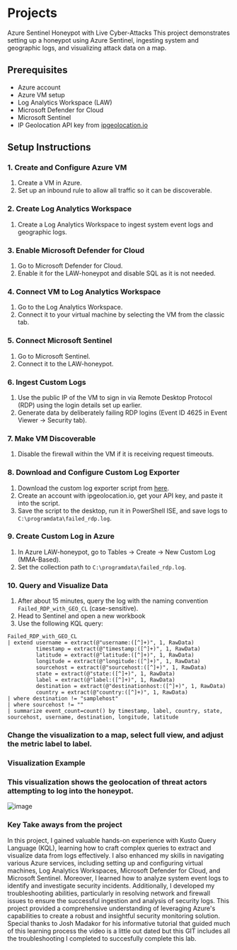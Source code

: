 # Projects
Azure Sentinel Honeypot with Live Cyber-Attacks
This project demonstrates setting up a honeypot using Azure Sentinel, ingesting system and geographic logs, and visualizing attack data on a map.

## Prerequisites

- Azure account
- Azure VM setup
- Log Analytics Workspace (LAW)
- Microsoft Defender for Cloud
- Microsoft Sentinel
- IP Geolocation API key from [ipgeolocation.io](https://ipgeolocation.io/)

## Setup Instructions

### 1. Create and Configure Azure VM
1. Create a VM in Azure.
2. Set up an inbound rule to allow all traffic so it can be discoverable.

### 2. Create Log Analytics Workspace
1. Create a Log Analytics Workspace to ingest system event logs and geographic logs.

### 3. Enable Microsoft Defender for Cloud
1. Go to Microsoft Defender for Cloud.
2. Enable it for the LAW-honeypot and disable SQL as it is not needed.

### 4. Connect VM to Log Analytics Workspace
1. Go to the Log Analytics Workspace.
2. Connect it to your virtual machine by selecting the VM from the classic tab.

### 5. Connect Microsoft Sentinel
1. Go to Microsoft Sentinel.
2. Connect it to the LAW-honeypot.

### 6. Ingest Custom Logs
1. Use the public IP of the VM to sign in via Remote Desktop Protocol (RDP) using the login details set up earlier.
2. Generate data by deliberately failing RDP logins (Event ID 4625 in Event Viewer -> Security tab).

### 7. Make VM Discoverable
1. Disable the firewall within the VM if it is receiving request timeouts.

### 8. Download and Configure Custom Log Exporter
1. Download the custom log exporter script from [here](https://github.com/joshmadakor1/Sentinel-Lab/blob/main/Custom_Security_Log_Exporter.ps1).
2. Create an account with ipgeolocation.io, get your API key, and paste it into the script.
3. Save the script to the desktop, run it in PowerShell ISE, and save logs to `C:\programdata\failed_rdp.log`.

### 9. Create Custom Log in Azure
1. In Azure LAW-honeypot, go to Tables -> Create -> New Custom Log (MMA-Based).
2. Set the collection path to `C:\programdata\failed_rdp.log`.

### 10. Query and Visualize Data
1. After about 15 minutes, query the log with the naming convention `Failed_RDP_with_GEO_CL` (case-sensitive).
2. Head to Sentinel and open a new workbook
3. Use the following KQL query:


```kql
Failed_RDP_with_GEO_CL
| extend username = extract(@"username:([^]+)", 1, RawData)
         timestamp = extract(@"timestamp:([^]+)", 1, RawData)
         latitude = extract(@"latitude:([^]+)", 1, RawData)
         longitude = extract(@"longitude:([^]+)", 1, RawData)
         sourcehost = extract(@"sourcehost:([^]+)", 1, RawData)
         state = extract(@"state:([^]+)", 1, RawData)
         label = extract(@"label:([^]+)", 1, RawData)
         destination = extract(@"destinationhost:([^]+)", 1, RawData)
         country = extract(@"country:([^]+)", 1, RawData)
| where destination != "samplehost"
| where sourcehost != ""
| summarize event_count=count() by timestamp, label, country, state, sourcehost, username, destination, longitude, latitude
```

### Change the visualization to a map, select full view, and adjust the metric label to label.

### Visualization Example

### This visualization shows the geolocation of threat actors attempting to log into the honeypot.

![image](https://github.com/Agrestiic/Projects/assets/114885541/c65d3134-681f-471e-b2a2-d53355ba3dd8)


### Key Take aways from the project ###
In this project, I gained valuable hands-on experience with Kusto Query Language (KQL), learning how to craft complex queries to extract and visualize data from logs effectively. I also enhanced my skills in navigating various Azure services, including setting up and configuring virtual machines, Log Analytics Workspaces, Microsoft Defender for Cloud, and Microsoft Sentinel. Moreover, I learned how to analyze system event logs to identify and investigate security incidents. Additionally, I developed my troubleshooting abilities, particularly in resolving network and firewall issues to ensure the successful ingestion and analysis of security logs. This project provided a comprehensive understanding of leveraging Azure's capabilities to create a robust and insightful security monitoring solution. Special thanks to Josh Madakor for his informative tutorial that guided much of this learning process the video is a little out dated but this GIT includes all the troubleshooting I completed to succesfully complete this lab. 






